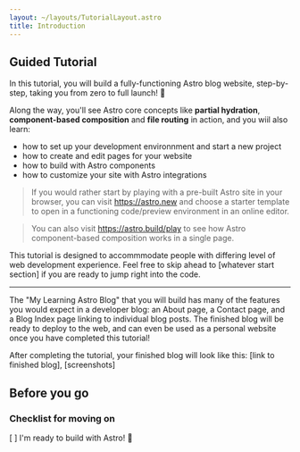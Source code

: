 ```yaml
---
layout: ~/layouts/TutorialLayout.astro
title: Introduction
---
```


## Guided Tutorial

In this tutorial, you will build a fully-functioning Astro blog website, step-by-step, taking you from zero to full launch! :rocket:

Along the way, you'll see Astro core concepts like **partial hydration**, **component-based composition** and **file routing** in action, and you wiil also learn:
- how to set up your development environnment and start a new project
- how to create and edit pages for your website
- how to build with Astro components
- how to customize your site with Astro integrations


> If you would rather start by playing with a pre-built Astro site in your browser, you can visit https://astro.new and choose a starter template to open in a functioning code/preview environment in an online editor.

> You can also visit https://astro.build/play to see how Astro component-based composition works in a single page.

This tutorial is designed to accommmodate people with differing level of web development experience. Feel free to skip ahead to [whatever start section] if you are ready to jump right into the code.

-------
The "My Learning Astro Blog" that you will build has many of the features you would expect in a developer blog: an About page, a Contact page, and a Blog Index page linking to individual blog posts. The finished blog will be ready to deploy to the web, and can even be used as a personal website once you have completed this tutorial!

After completing the tutorial, your finished blog will look like this: [link to finished blog], [screenshots]

## Before you go

### Checklist for moving on

[ ] I'm ready to build with Astro! :rocket:

